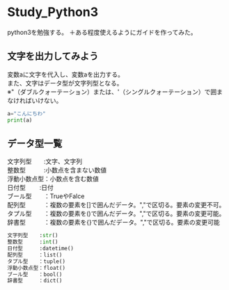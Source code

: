# Study_Python3
python3を勉強する。
＋ある程度使えるようにガイドを作ってみた。
## 文字を出力してみよう
変数aに文字を代入し、変数aを出力する。<br>
また、文字はデータ型が文字列型となる。<br>
※"（ダブルクォーテーション）または、'（シングルクォーテーション）で囲まなければいけない。
```Python
a="こんにちわ"
print(a)
```

## データ型一覧
文字列型　　:文字、文字列<br>
整数型　　　:小数点を含まない数値<br>
浮動小数点型：小数点を含む数値<br>
日付型　　  :日付<br>
ブール型　　：TrueやFalce<br>
配列型　　　：複数の要素を[]で囲んだデータ。","で区切る。要素の変更不可。<br>
タプル型　　：複数の要素を()で囲んだデータ。","で区切る。要素の変更可能。<br>
辞書型　　　：複数の要素を{}で囲んだデータ。","で区切る。要素の変更可能<br>
```Python
文字列型　  :str()
整数型　　  :int()
日付型　　  :datetime()
配列型　　　：list()
タプル型　　：tuple()
浮動小数点型：float()
ブール型　　：bool()
辞書型　　　：dict()
```